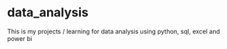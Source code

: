 # data_analysis
This is my projects / learning for data analysis using python, sql, excel and power bi
